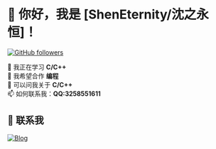 # 👋 你好，我是 [ShenEternity/沈之永恒]！

[![GitHub followers](https://img.shields.io/github/followers/asbzyyds?style=social)](https://github.com/asbzyyds)
 
🌱 我正在学习 **C/C++**  
👯 我希望合作 **编程**  
💬 可以问我关于 **C/C++**  
📫 如何联系我：**QQ:3258551611**  



## 🤝 联系我

[![Blog](https://img.shields.io/badge/-个人博客-FF5722?style=flat&logo=blogger&logoColor=white)](https://asbzyyds.github.io/)

